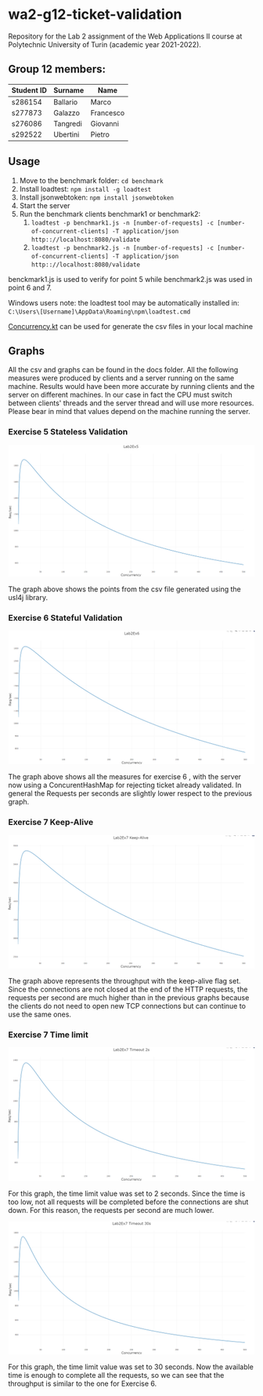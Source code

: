 # wa2-g12-ticket-validation

Repository for the Lab 2 assignment of the Web Applications II course at Polytechnic University of Turin (academic year 2021-2022).

## Group 12 members:
| Student ID | Surname | Name |
| --- | --- | --- |
| s286154 | Ballario | Marco |
| s277873 | Galazzo | Francesco |
| s276086 | Tangredi | Giovanni |
| s292522 | Ubertini | Pietro |

## Usage

1. Move to the benchmark folder: ```cd benchmark```
2. Install loadtest: ```npm install -g loadtest```
3. Install jsonwebtoken: ```npm install jsonwebtoken```
4. Start the server
5. Run the benchmark clients benchmark1 or benchmark2:
   1. ```loadtest -p benchmark1.js -n [number-of-requests] -c [number-of-concurrent-clients] -T application/json http:://localhost:8080/validate```
   2. ```loadtest -p benchmark2.js -n [number-of-requests] -c [number-of-concurrent-clients] -T application/json http:://localhost:8080/validate```

benckmark1.js is used to verify for point 5 while benchmark2.js was used in point 6 and 7.

Windows users note: the loadtest tool may be automatically installed in: ```C:\Users\[Username]\AppData\Roaming\npm\loadtest.cmd```

[Concurrency.kt](./server/src/main/kotlin/com/group12/server/Concurrency.kt)
can be used for generate the csv files in your local machine
## Graphs
All the csv and graphs can be found in the docs folder.
All the following measures were produced by clients and a server running on the same machine. Results would have been more accurate by running clients and the server on different machines. In our case in fact the CPU must switch between clients' threads and the server thread and will use more resources. Please bear in mind that values depend on the machine running the server.
### Exercise 5 Stateless Validation
![Graph 1](./docs/Lab2Ex5.PNG)

The graph above shows the points from the csv file generated using the usl4j library.

### Exercise 6 Stateful Validation
![Graph 2](./docs/Lab2Ex6.PNG)

The graph above shows all the measures for exercise 6 , with the server now using a ConcurentHashMap for rejecting ticket already validated.
In general the Requests per seconds are slightly lower respect to the previous graph.

###  Exercise 7 Keep-Alive
![Graph 3](./docs/Lab2Ex7%20Keep-Alive.PNG)

The graph above represents the throughput with the keep-alive flag set.
Since the connections are not closed at the end of the HTTP requests, the requests per second are much higher than in the previous graphs because the clients do not need to open new TCP connections but can continue to use the same ones.

###  Exercise 7 Time limit
![Graph 4](./docs/Lab2Ex7%20Timeout%202s.PNG)

For this graph, the time limit value was set to 2 seconds.
Since the time is too low, not all requests will be completed before the connections are shut down.
For this reason, the requests per second are much lower.

![Graph 5](./docs/Lab2Ex7%20Timeout%2030s.PNG)

For this graph, the time limit value was set to 30 seconds.
Now the available time is enough to complete all the requests, so we can see that the throughput is similar to the one for Exercise 6.
